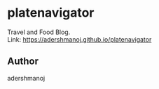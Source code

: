 # platenavigator
Travel and Food Blog.<br>
Link: https://adershmanoj.github.io/platenavigator
## Author
adershmanoj
